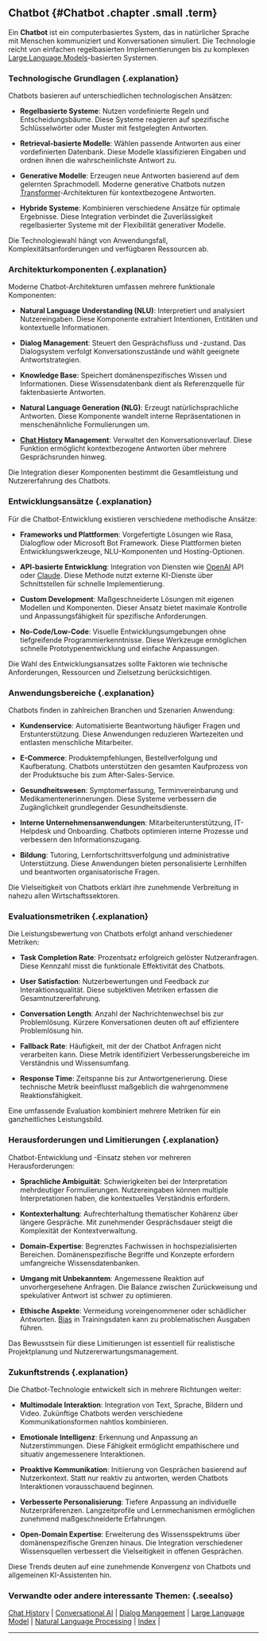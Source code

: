 ## Chatbot {#Chatbot .chapter .small .term}

Ein **Chatbot** ist ein computerbasiertes System, das in natürlicher Sprache mit Menschen kommuniziert und Konversationen simuliert.
Die Technologie reicht von einfachen regelbasierten Implementierungen bis zu komplexen [Large Language Models](#Large-Language-Model)-basierten Systemen.

### Technologische Grundlagen {.explanation}

Chatbots basieren auf unterschiedlichen technologischen Ansätzen:

- **Regelbasierte Systeme**: Nutzen vordefinierte Regeln und Entscheidungsbäume.
Diese Systeme reagieren auf spezifische Schlüsselwörter oder Muster mit festgelegten Antworten.

- **Retrieval-basierte Modelle**: Wählen passende Antworten aus einer vordefinierten Datenbank.
Diese Modelle klassifizieren Eingaben und ordnen ihnen die wahrscheinlichste Antwort zu.

- **Generative Modelle**: Erzeugen neue Antworten basierend auf dem gelernten Sprachmodell.
Moderne generative Chatbots nutzen [Transformer](#Transformer)-Architekturen für kontextbezogene Antworten.

- **Hybride Systeme**: Kombinieren verschiedene Ansätze für optimale Ergebnisse.
Diese Integration verbindet die Zuverlässigkeit regelbasierter Systeme mit der Flexibilität generativer Modelle.

Die Technologiewahl hängt von Anwendungsfall, Komplexitätsanforderungen und verfügbaren Ressourcen ab.

### Architekturkomponenten {.explanation}

Moderne Chatbot-Architekturen umfassen mehrere funktionale Komponenten:

- **Natural Language Understanding (NLU)**: Interpretiert und analysiert Nutzereingaben.
Diese Komponente extrahiert Intentionen, Entitäten und kontextuelle Informationen.

- **Dialog Management**: Steuert den Gesprächsfluss und -zustand.
Das Dialogsystem verfolgt Konversationszustände und wählt geeignete Antwortstrategien.

- **Knowledge Base**: Speichert domänenspezifisches Wissen und Informationen.
Diese Wissensdatenbank dient als Referenzquelle für faktenbasierte Antworten.

- **Natural Language Generation (NLG)**: Erzeugt natürlichsprachliche Antworten.
Diese Komponente wandelt interne Repräsentationen in menschenähnliche Formulierungen um.

- **[Chat History](#Chat-History) Management**: Verwaltet den Konversationsverlauf.
Diese Funktion ermöglicht kontextbezogene Antworten über mehrere Gesprächsrunden hinweg.

Die Integration dieser Komponenten bestimmt die Gesamtleistung und Nutzererfahrung des Chatbots.

### Entwicklungsansätze {.explanation}

Für die Chatbot-Entwicklung existieren verschiedene methodische Ansätze:

- **Frameworks und Plattformen**: Vorgefertigte Lösungen wie Rasa, Dialogflow oder Microsoft Bot Framework.
Diese Plattformen bieten Entwicklungswerkzeuge, NLU-Komponenten und Hosting-Optionen.

- **API-basierte Entwicklung**: Integration von Diensten wie [OpenAI](#OpenAI) API oder [Claude](#Claude).
Diese Methode nutzt externe KI-Dienste über Schnittstellen für schnelle Implementierung.

- **Custom Development**: Maßgeschneiderte Lösungen mit eigenen Modellen und Komponenten.
Dieser Ansatz bietet maximale Kontrolle und Anpassungsfähigkeit für spezifische Anforderungen.

- **No-Code/Low-Code**: Visuelle Entwicklungsumgebungen ohne tiefgreifende Programmierkenntnisse.
Diese Werkzeuge ermöglichen schnelle Prototypenentwicklung und einfache Anpassungen.

Die Wahl des Entwicklungsansatzes sollte Faktoren wie technische Anforderungen, Ressourcen und Zielsetzung berücksichtigen.

### Anwendungsbereiche {.explanation}

Chatbots finden in zahlreichen Branchen und Szenarien Anwendung:

- **Kundenservice**: Automatisierte Beantwortung häufiger Fragen und Erstunterstützung.
Diese Anwendungen reduzieren Wartezeiten und entlasten menschliche Mitarbeiter.

- **E-Commerce**: Produktempfehlungen, Bestellverfolgung und Kaufberatung.
Chatbots unterstützen den gesamten Kaufprozess von der Produktsuche bis zum After-Sales-Service.

- **Gesundheitswesen**: Symptomerfassung, Terminvereinbarung und Medikamentenerinnerungen.
Diese Systeme verbessern die Zugänglichkeit grundlegender Gesundheitsdienste.

- **Interne Unternehmensanwendungen**: Mitarbeiterunterstützung, IT-Helpdesk und Onboarding.
Chatbots optimieren interne Prozesse und verbessern den Informationszugang.

- **Bildung**: Tutoring, Lernfortschrittsverfolgung und administrative Unterstützung.
Diese Anwendungen bieten personalisierte Lernhilfen und beantworten organisatorische Fragen.

Die Vielseitigkeit von Chatbots erklärt ihre zunehmende Verbreitung in nahezu allen Wirtschaftssektoren.

### Evaluationsmetriken {.explanation}

Die Leistungsbewertung von Chatbots erfolgt anhand verschiedener Metriken:

- **Task Completion Rate**: Prozentsatz erfolgreich gelöster Nutzeranfragen.
Diese Kennzahl misst die funktionale Effektivität des Chatbots.

- **User Satisfaction**: Nutzerbewertungen und Feedback zur Interaktionsqualität.
Diese subjektiven Metriken erfassen die Gesamtnutzererfahrung.

- **Conversation Length**: Anzahl der Nachrichtenwechsel bis zur Problemlösung.
Kürzere Konversationen deuten oft auf effizientere Problemlösung hin.

- **Fallback Rate**: Häufigkeit, mit der der Chatbot Anfragen nicht verarbeiten kann.
Diese Metrik identifiziert Verbesserungsbereiche im Verständnis und Wissensumfang.

- **Response Time**: Zeitspanne bis zur Antwortgenerierung.
Diese technische Metrik beeinflusst maßgeblich die wahrgenommene Reaktionsfähigkeit.

Eine umfassende Evaluation kombiniert mehrere Metriken für ein ganzheitliches Leistungsbild.

### Herausforderungen und Limitierungen {.explanation}

Chatbot-Entwicklung und -Einsatz stehen vor mehreren Herausforderungen:

- **Sprachliche Ambiguität**: Schwierigkeiten bei der Interpretation mehrdeutiger Formulierungen.
Nutzereingaben können multiple Interpretationen haben, die kontextuelles Verständnis erfordern.

- **Kontexterhaltung**: Aufrechterhaltung thematischer Kohärenz über längere Gespräche.
Mit zunehmender Gesprächsdauer steigt die Komplexität der Kontextverwaltung.

- **Domain-Expertise**: Begrenztes Fachwissen in hochspezialisierten Bereichen.
Domänenspezifische Begriffe und Konzepte erfordern umfangreiche Wissensdatenbanken.

- **Umgang mit Unbekanntem**: Angemessene Reaktion auf unvorhergesehene Anfragen.
Die Balance zwischen Zurückweisung und spekulativer Antwort ist schwer zu optimieren.

- **Ethische Aspekte**: Vermeidung voreingenommener oder schädlicher Antworten.
[Bias](#Bias) in Trainingsdaten kann zu problematischen Ausgaben führen.

Das Bewusstsein für diese Limitierungen ist essentiell für realistische Projektplanung und Nutzererwartungsmanagement.

### Zukunftstrends {.explanation}

Die Chatbot-Technologie entwickelt sich in mehrere Richtungen weiter:

- **Multimodale Interaktion**: Integration von Text, Sprache, Bildern und Video.
Zukünftige Chatbots werden verschiedene Kommunikationsformen nahtlos kombinieren.

- **Emotionale Intelligenz**: Erkennung und Anpassung an Nutzerstimmungen.
Diese Fähigkeit ermöglicht empathischere und situativ angemessenere Interaktionen.

- **Proaktive Kommunikation**: Initiierung von Gesprächen basierend auf Nutzerkontext.
Statt nur reaktiv zu antworten, werden Chatbots Interaktionen vorausschauend beginnen.

- **Verbesserte Personalisierung**: Tiefere Anpassung an individuelle Nutzerpräferenzen.
Langzeitprofile und Lernmechanismen ermöglichen zunehmend maßgeschneiderte Erfahrungen.

- **Open-Domain Expertise**: Erweiterung des Wissensspektrums über domänenspezifische Grenzen hinaus.
Die Integration verschiedener Wissensquellen verbessert die Vielseitigkeit in offenen Gesprächen.

Diese Trends deuten auf eine zunehmende Konvergenz von Chatbots und allgemeinen KI-Assistenten hin.

### Verwandte oder andere interessante Themen: {.seealso}

[Chat History](#Chat-History) |
[Conversational AI](#Conversational-AI) |
[Dialog Management](#Dialog-Management) |
[Large Language Model](#Large-Language-Model) |
[Natural Language Processing](#Natural-Language-Processing) |
[Index](#Index) |

----


